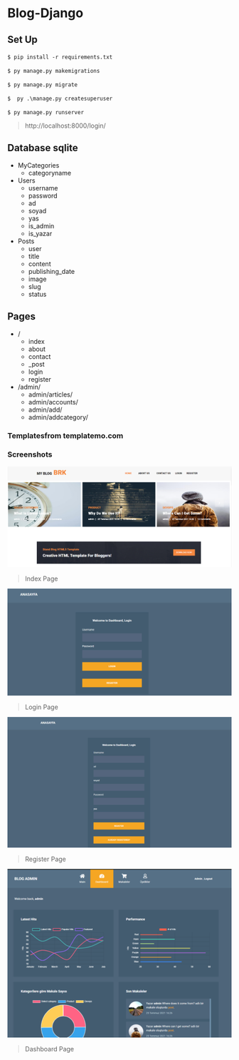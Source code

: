 # Blog-Django



## Set Up


`$ pip install -r requirements.txt`

`$ py manage.py makemigrations`

`$ py manage.py migrate`

`$  py .\manage.py createsuperuser`

`$ py manage.py runserver`

> http://localhost:8000/login/

## Database sqlite

+ MyCategories
    + categoryname
+ Users
    + username
    + password
    + ad
    + soyad
    + yas
    + is_admin
    + is_yazar
+ Posts
    * user
    * title
    * content
    * publishing_date
    * image
    * slug
    * status


## Pages

+ /
    + index
    + about
    + contact
    + _post
    + login
    + register
+ /admin/
    + admin/articles/
    + admin/accounts/
    + admin/add/
    + admin/addcategory/


### Templatesfrom templatemo.com

### Screenshots

![](https://raw.githubusercontent.com/burakkarabiyik/Blog-Django/main/screenshots/index.png)

> Index Page

![](https://raw.githubusercontent.com/burakkarabiyik/Blog-Django/main/screenshots/login.png)

> Login Page

![](https://raw.githubusercontent.com/burakkarabiyik/Blog-Django/main/screenshots/register.png)

> Register Page

![](https://raw.githubusercontent.com/burakkarabiyik/Blog-Django/main/screenshots/dashboard.png)

> Dashboard Page